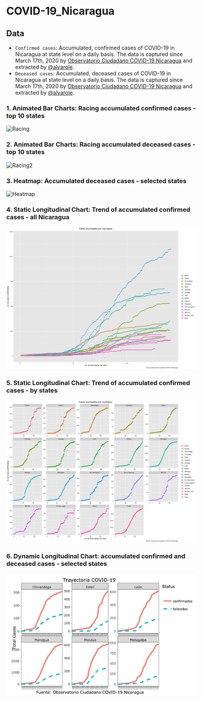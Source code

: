 # COVID-19_Nicaragua

## Data
- `Confirmed cases`: Accumulated, confirmed cases of COVID-19 in Nicaragua at state level on a daily basis. The data is captured since March 17th, 2020 by [Observatorio Ciudadano COVID-19 Nicaragua](https://observatorioni.org/) and extracted by [@alvarole](https://github.com/alvarole/shinden/blob/master/covid19/data/observatorioNic_confirmados.csv).
- `Deceased cases`: Accumulated, deceased cases of COVID-19 in Nicaragua at state level on a daily basis. The data is captured since March 17th, 2020 by [Observatorio Ciudadano COVID-19 Nicaragua](https://observatorioni.org/) and extracted by [@alvarole](https://github.com/alvarole/shinden/blob/master/covid19/data/observatorioNic_fallecidos.csv).

### 1. Animated Bar Charts: Racing accumulated confirmed cases - top 10 states
![Racing](https://github.com/quinrod/COVID-19_Nicaragua/blob/master/figures/confirmados%20.gif)

### 2. Animated Bar Charts: Racing accumulated deceased cases - top 10 states
![Racing2](https://github.com/quinrod/COVID-19_Nicaragua/blob/master/figures/fallecidos%20.gif)

### 3. Heatmap: Accumulated deceased cases - selected states
![Heatmap](https://github.com/quinrod/COVID-19_Nicaragua/blob/master/figures/%20heatmap.png)

### 4. Static Longitudinal Chart: Trend of accumulated confirmed cases - all Nicaragua
![All Nicaragua](https://github.com/quinrod/COVID-19_Nicaragua/blob/master/figures/%20todos%20en%20una.png)

### 5. Static Longitudinal Chart: Trend of accumulated confirmed cases - by states
![By States](https://github.com/quinrod/COVID-19_Nicaragua/blob/master/figures/%20por%20municipio.png)

### 6. Dynamic Longitudinal Chart: accumulated confirmed and deceased cases - selected states
![Dinamico](https://github.com/quinrod/COVID-19_Nicaragua/blob/master/figures/dinamo.png)


